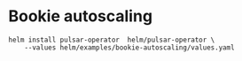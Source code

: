 # Bookie autoscaling

```
helm install pulsar-operator  helm/pulsar-operator \
    --values helm/examples/bookie-autoscaling/values.yaml 
```